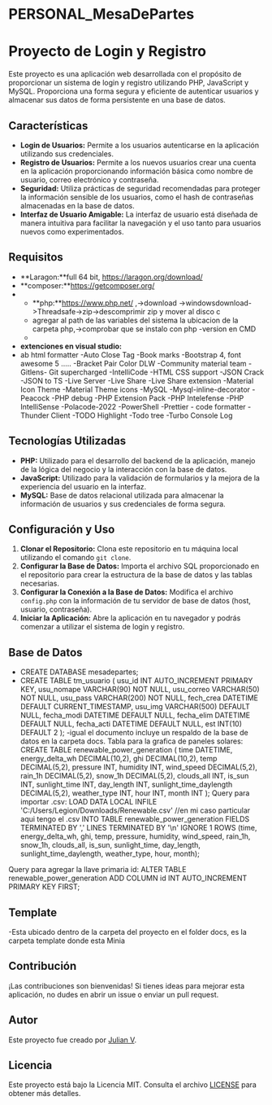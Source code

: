 ﻿# PERSONAL_MesaDePartes
# Proyecto de Login y Registro

Este proyecto es una aplicación web desarrollada con el propósito de proporcionar un sistema de login y registro utilizando PHP, JavaScript y MySQL. Proporciona una forma segura y eficiente de autenticar usuarios y almacenar sus datos de forma persistente en una base de datos.

## Características

- **Login de Usuarios:** Permite a los usuarios autenticarse en la aplicación utilizando sus credenciales.
- **Registro de Usuarios:** Permite a los nuevos usuarios crear una cuenta en la aplicación proporcionando información básica como nombre de usuario, correo electrónico y contraseña.
- **Seguridad:** Utiliza prácticas de seguridad recomendadas para proteger la información sensible de los usuarios, como el hash de contraseñas almacenadas en la base de datos.
- **Interfaz de Usuario Amigable:** La interfaz de usuario está diseñada de manera intuitiva para facilitar la navegación y el uso tanto para usuarios nuevos como experimentados.
## Requisitos
- **Laragon:**full 64 bit, https://laragon.org/download/
- **composer:**https://getcomposer.org/
- - **php:**https://www.php.net/  ,->download ->windowsdownload->Threadsafe->zip->descomprimir zip y mover al disco c
  - agregar al path de las variables del sistema la ubicacion de la carpeta php,->comprobar que se instalo con php -version en CMD
  - 
- **extenciones en visual studio:**
- ab html formatter
-Auto Close Tag
-Book marks
-Bootstrap 4, font awesome 5 .....
-Bracket Pair Color DLW
-Community material team
-Gitlens- Git supercharged
-IntelliCode
-HTML CSS support
-JSON Crack
-JSON to TS
-Live Server
-Live Share
-Live Share extension
-Material Icon Theme
-Material Theme icons
-MySQL
-Mysql-inline-decorator
-Peacock
-PHP debug
-PHP Extension Pack
-PHP Intelefense
-PHP IntelliSense
-Polacode-2022
-PowerShell
-Prettier - code formatter
-Thunder Client
-TODO Highlight
-Todo tree
-Turbo Console Log
## Tecnologías Utilizadas

- **PHP:** Utilizado para el desarrollo del backend de la aplicación, manejo de la lógica del negocio y la interacción con la base de datos.
- **JavaScript:** Utilizado para la validación de formularios y la mejora de la experiencia del usuario en la interfaz.
- **MySQL:** Base de datos relacional utilizada para almacenar la información de usuarios y sus credenciales de forma segura.

## Configuración y Uso

1. **Clonar el Repositorio:** Clona este repositorio en tu máquina local utilizando el comando `git clone`.
2. **Configurar la Base de Datos:** Importa el archivo SQL proporcionado en el repositorio para crear la estructura de la base de datos y las tablas necesarias.
3. **Configurar la Conexión a la Base de Datos:** Modifica el archivo `config.php` con la información de tu servidor de base de datos (host, usuario, contraseña).
4. **Iniciar la Aplicación:** Abre la aplicación en tu navegador y podrás comenzar a utilizar el sistema de login y registro.

## Base de Datos
- CREATE DATABASE mesadepartes;
- CREATE TABLE tm_usuario (
    usu_id INT AUTO_INCREMENT PRIMARY KEY,
    usu_nomape VARCHAR(90) NOT NULL,
    usu_correo VARCHAR(50) NOT NULL,
    usu_pass VARCHAR(200) NOT NULL,
    fech_crea DATETIME DEFAULT CURRENT_TIMESTAMP,
    usu_img VARCHAR(500) DEFAULT NULL,
    fecha_modi DATETIME DEFAULT NULL,
    fecha_elim DATETIME DEFAULT NULL,
    fecha_acti DATETIME DEFAULT NULL,
    est INT(10) DEFAULT 2
);
-igual el documento incluye un respaldo de la base de datos en la carpeta docs.
Tabla para la grafica de paneles solares:
CREATE TABLE renewable_power_generation (
    time DATETIME,
    energy_delta_wh DECIMAL(10,2),
    ghi DECIMAL(10,2),
    temp DECIMAL(5,2),
    pressure INT,
    humidity INT,
    wind_speed DECIMAL(5,2),
    rain_1h DECIMAL(5,2),
    snow_1h DECIMAL(5,2),
    clouds_all INT,
    is_sun INT,
    sunlight_time INT,
    day_length INT,
    sunlight_time_daylength DECIMAL(5,2),
    weather_type INT,
    hour INT,
    month INT
);
Query para importar .csv:
LOAD DATA LOCAL INFILE 'C:/Users/Legion/Downloads/Renewable.csv' //en mi caso particular aqui tengo el .csv
INTO TABLE renewable_power_generation
FIELDS TERMINATED BY ','
LINES TERMINATED BY '\n'
IGNORE 1 ROWS
(time, energy_delta_wh, ghi, temp, pressure, humidity, wind_speed, rain_1h, snow_1h, clouds_all, is_sun, sunlight_time, day_length, sunlight_time_daylength, weather_type, hour, month);

Query para agregar la llave primaria id:
ALTER TABLE renewable_power_generation ADD COLUMN id INT AUTO_INCREMENT PRIMARY KEY FIRST;

## Template
-Esta ubicado dentro de la carpeta del proyecto en el folder docs, es la carpeta template donde esta Minia
## Contribución

¡Las contribuciones son bienvenidas! Si tienes ideas para mejorar esta aplicación, no dudes en abrir un issue o enviar un pull request.

## Autor

Este proyecto fue creado por [Julian V](https://github.com/SmartTime16n).

## Licencia

Este proyecto está bajo la Licencia MIT. Consulta el archivo [LICENSE](LICENSE) para obtener más detalles.

